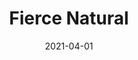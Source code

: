 ---
description: "Pattern%3A%20Fierce%20%7C%20Color%3A%20Natural%20%7C%20Width%3A%2054%u201D%20%7C%20Content%3A%2092%25%20Polyester%2C%208%25%20Linen%20%7C%20Abrasion%3A%2050%2C000%20Double%20Rubs%20-%20Wyzenbeek%20Method%20%7C%20Repeat%3A%20n/a%20%7C%20Finish%3A%20INCASE%20by%20CRYPTON%20%7C%20Flammability%3A%20NFPA%20260%2C%20UFAC%20Class%201%2C%20CAL%20117%20%7C%20Applications%3A%20Contract%20/%20Hospitality%2C%20Residential%20%7C%20"
tags: 
  - "Lark Fontaine"
  - "Fierce"
  - "Textiles"
image_primary: "img/Natural_large.jpg"
href: "https://www.larkfontaine.com/collections/textiles/products/fierce-natural"
designer: "Lark Fontaine"
title: "Fierce Natural"
category: "Textiles"
subtitle: ""
manufacturer: "Lark Fontaine"
slug: "/manufacturers/lark-fontaine/textiles/lark-fontaine-fierce-natural"
date: "2021-04-01"
---